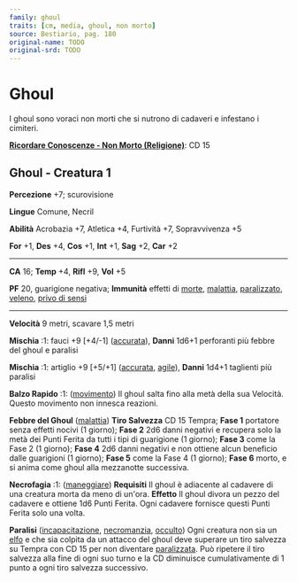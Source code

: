```yaml
---
family: ghoul
traits: [cm, media, ghoul, non morto]
source: Bestiario, pag. 180
original-name: TODO
original-srd: TODO
---
```


# Ghoul

I ghoul sono voraci non morti che si nutrono di cadaveri e infestano i cimiteri.

**[Ricordare Conoscenze - Non Morto (Religione)](/azioni/abilita/ricordare-conoscenze)**:
CD 15

## Ghoul - Creatura 1

**Percezione** +7; scurovisione

**Lingue** Comune, Necril

**Abilità** Acrobazia +7, Atletica +4, Furtività +7, Sopravvivenza +5

**For** +1, **Des** +4, **Cos** +1, **Int** +1, **Sag** +2, **Car** +2

---

**CA** 16; **Temp** +4, **Rifl** +9, **Vol** +5

**PF** 20, guarigione negativa; **Immunità** effetti di [morte](/tratti/morte),
[malattia](/tratti/malattia), [paralizzato](/condizioni/paralizzato),
[veleno](/tratti/veleno), [privo di sensi](/condizioni/privo-di-sensi)

---

**Velocità** 9 metri, scavare 1,5 metri

**Mischia** :1: fauci +9 \[+4/-1] ([accurata](/tratti/accurata)), **Danni**
1d6+1 perforanti più febbre del ghoul e paralisi

**Mischia** :1: artiglio +9 \[+5/+1] ([accurata](/tratti/accurata),
[agile](/tratti/agile)), **Danni** 1d4+1 taglienti più paralisi

**Balzo Rapido** :1: ([movimento](/tratti/movimento)) Il ghoul salta fino alla
metà della sua Velocità. Questo movimento non innesca reazioni.

**Febbre del Ghoul** ([malattia](/tratti/malattia)) **Tiro Salvezza** CD 15
Tempra; **Fase 1** portatore senza effetti nocivi (1 giorno); **Fase 2** 2d6
danni negativi e recupera solo la metà dei Punti Ferita da tutti i tipi di
guarigione (1 giorno); **Fase 3** come la Fase 2 (1 giorno); **Fase 4** 2d6
danni negativi e non ottiene alcun beneficio dalle guarigioni (1 giorno); **Fase
5** come la Fase 4 (1 giorno); **Fase 6** morto, e si anima come ghoul alla
mezzanotte successiva.

**Necrofagia** :1: ([maneggiare](/tratti/maneggiare)) **Requisiti** Il ghoul è
adiacente al cadavere di una creatura morta da meno di un'ora. **Effetto** Il
ghoul divora un pezzo del cadavere e ottiene 1d6 Punti Ferita. Ogni cadavere
fornisce questi Punti Ferita solo una volta.

**Paralisi** ([incapacitazione](/tratti/incapacitazione),
[necromanzia](/tratti/necromanzia), [occulto](/tratti/occulto)) Ogni creatura
non sia un [elfo](/tratti/elfo) e che sia colpita da un attacco del ghoul deve
superare un tiro salvezza su Tempra con CD 15 per non diventare
[paralizzata](/condizioni/paralizzato). Può ripetere il tiro salvezza alla fine
di ogni suo turno e la CD diminuisce cumulativamente di 1 punto a ogni tiro
salvezza successivo.
